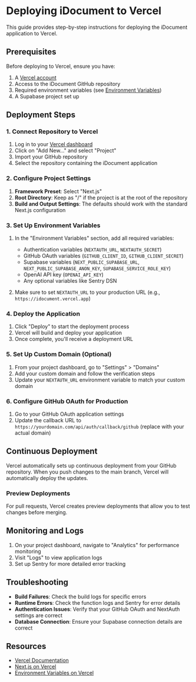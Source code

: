 # Deploying iDocument to Vercel

This guide provides step-by-step instructions for deploying the iDocument application to Vercel.

## Prerequisites

Before deploying to Vercel, ensure you have:

1. A [Vercel account](https://vercel.com/signup)
2. Access to the iDocument GitHub repository
3. Required environment variables (see [Environment Variables](./env-variables.md))
4. A Supabase project set up

## Deployment Steps

### 1. Connect Repository to Vercel

1. Log in to your [Vercel dashboard](https://vercel.com/dashboard)
2. Click on "Add New..." and select "Project"
3. Import your GitHub repository
4. Select the repository containing the iDocument application

### 2. Configure Project Settings

1. **Framework Preset**: Select "Next.js"
2. **Root Directory**: Keep as "/" if the project is at the root of the repository
3. **Build and Output Settings**: The defaults should work with the standard Next.js configuration

### 3. Set Up Environment Variables

1. In the "Environment Variables" section, add all required variables:
   - Authentication variables (`NEXTAUTH_URL`, `NEXTAUTH_SECRET`)
   - GitHub OAuth variables (`GITHUB_CLIENT_ID`, `GITHUB_CLIENT_SECRET`)
   - Supabase variables (`NEXT_PUBLIC_SUPABASE_URL`, `NEXT_PUBLIC_SUPABASE_ANON_KEY`, `SUPABASE_SERVICE_ROLE_KEY`)
   - OpenAI API key (`OPENAI_API_KEY`)
   - Any optional variables like Sentry DSN

2. Make sure to set `NEXTAUTH_URL` to your production URL (e.g., `https://idocument.vercel.app`)

### 4. Deploy the Application

1. Click "Deploy" to start the deployment process
2. Vercel will build and deploy your application
3. Once complete, you'll receive a deployment URL

### 5. Set Up Custom Domain (Optional)

1. From your project dashboard, go to "Settings" > "Domains"
2. Add your custom domain and follow the verification steps
3. Update your `NEXTAUTH_URL` environment variable to match your custom domain

### 6. Configure GitHub OAuth for Production

1. Go to your GitHub OAuth application settings
2. Update the callback URL to `https://yourdomain.com/api/auth/callback/github` (replace with your actual domain)

## Continuous Deployment

Vercel automatically sets up continuous deployment from your GitHub repository. When you push changes to the main branch, Vercel will automatically deploy the updates.

### Preview Deployments

For pull requests, Vercel creates preview deployments that allow you to test changes before merging.

## Monitoring and Logs

1. On your project dashboard, navigate to "Analytics" for performance monitoring
2. Visit "Logs" to view application logs
3. Set up Sentry for more detailed error tracking

## Troubleshooting

- **Build Failures**: Check the build logs for specific errors
- **Runtime Errors**: Check the function logs and Sentry for error details
- **Authentication Issues**: Verify that your GitHub OAuth and NextAuth settings are correct
- **Database Connection**: Ensure your Supabase connection details are correct

## Resources

- [Vercel Documentation](https://vercel.com/docs)
- [Next.js on Vercel](https://vercel.com/solutions/nextjs)
- [Environment Variables on Vercel](https://vercel.com/docs/projects/environment-variables) 
